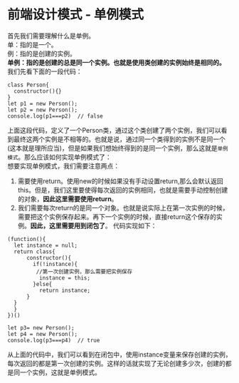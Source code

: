 # 前端设计模式 - 单例模式
首先我们需要理解什么是单例。  
单：指的是一个。  
例：指的是创建的实例。  
**单例：指的是创建的总是同一个实例。也就是使用类创建的实例始终是相同的。**  
我们先看下面的一段代码：
```
class Person{
  constructor(){}
}
let p1 = new Person();
let p2 = new Person();
console.log(p1===p2)  // false
```
上面这段代码，定义了一个Person类，通过这个类创建了两个实例，我们可以看到最终这两个实例是不相等的。也就是说，通过同一个类得到的实例不是同一个(这本就是理所应当)，但是如果我们想始终得到的是同一个实例，那么这就是`单例模式`。那么应该如何实现单例模式了：  
想要实现单例模式，我们需要注意两点：
1. 需要使用return。使用new的时候如果没有手动设置return,那么会默认返回this。但是，我们这里要使得每次返回的实例相同，也就是需要手动控制创建的对象，**因此这里需要使用return**。
2. 我们需要每次return的是同一个对象。也就是说实际上在第一次实例的时候，需要把这个实例保存起来。再下一个实例的时候，直接return这个保存的实例。**因此，这里需要用到闭包了**。
代码实现如下：
```
(function(){
  let instance = null;
  return class{
      constructor(){
        if(!instance){
         //第一次创建实例，那么需要把实例保存
          instance = this;
        }else{
          return instance;
      }
  }
  }
})()

let p3= new Person();
let p4 = new Person();
console.log(p3===p4)  // true
```
从上面的代码中，我们可以看到在闭包中，使用instance变量来保存创建的实例，每次返回的都是第一次创建的实例。这样的话就实现了无论创建多少次，创建的都是同一个实例，这就是单例模式。
